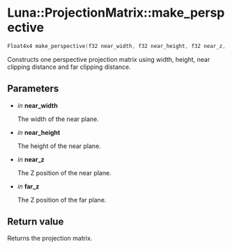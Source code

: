 # Luna::ProjectionMatrix::make_perspective

```c++
Float4x4 make_perspective(f32 near_width, f32 near_height, f32 near_z, f32 far_z)
```

Constructs one perspective projection matrix using width, height, near clipping distance and far clipping distance. 



## Parameters
* *in* **near_width**

    The width of the near plane. 

* *in* **near_height**

    The height of the near plane. 

* *in* **near_z**

    The Z position of the near plane. 

* *in* **far_z**

    The Z position of the far plane. 

## Return value
Returns the projection matrix. 

